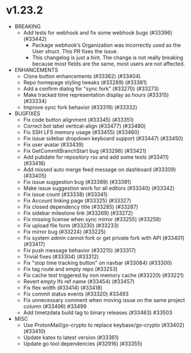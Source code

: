 # v1.23.2

- BREAKING
  - Add tests for webhook and fix some webhook bugs (#33396) (#33442)
    - Package webhook’s Organization was incorrectly used as the User struct. This PR fixes the issue.
    - This changelog is just a hint. The change is not really breaking because most fields are the same, most users are not affected.
- ENHANCEMENTS
  - Clone button enhancements (#33362) (#33404)
  - Repo homepage styling tweaks (#33289) (#33381)
  - Add a confirm dialog for "sync fork" (#33270) (#33273)
  - Make tracked time representation display as hours (#33315) (#33334)
  - Improve sync fork behavior (#33319) (#33332)
- BUGFIXES
  - Fix code button alignment (#33345) (#33351)
  - Correct bot label vertical-align (#33477) (#33480)
  - Fix SSH LFS memory usage (#33455) (#33460)
  - Fix issue sidebar dropdown keyboard support (#33447) (#33450)
  - Fix user avatar (#33439)
  - Fix GetCommitBranchStart bug (#33298) (#33421)
  - Add pubdate for repository rss and add some tests (#33411) (#33416)
  - Add missed auto merge feed message on dashboard (#33309) (#33405)
  - Fix issue suggestion bug (#33389) (#33391)
  - Make issue suggestion work for all editors (#33340) (#33342)
  - Fix issue count (#33338) (#33341)
  - Fix Account linking page (#33325) (#33327)
  - Fix closed dependency title (#33285) (#33287)
  - Fix sidebar milestone link (#33269) (#33272)
  - Fix missing license when sync mirror (#33255) (#33258)
  - Fix upload file form (#33230) (#33233)
  - Fix mirror bug (#33224) (#33225)
  - Fix system admin cannot fork or get private fork with API (#33401) (#33417)
  - Fix push message behavior (#33215) (#33317)
  - Trivial fixes (#33304) (#33312)
  - Fix "stop time tracking button" on navbar (#33084) (#33300)
  - Fix tag route and empty repo (#33253)
  - Fix cache test triggered by non memory cache (#33220) (#33221)
  - Revert empty lfs ref name (#33454) (#33457)
  - Fix flex width (#33414) (#33418)
  - Fix commit status events (#33320) #33493
  - Fix unnecessary comment when moving issue on the same project column (#33496) #33499
  - Add timetzdata build tag to binary releases (#33463) #33503
- MISC
  - Use ProtonMail/go-crypto to replace keybase/go-crypto (#33402) (#33410)
  - Update katex to latest version (#33361)
  - Update go tool dependencies (#32916) (#33355)
